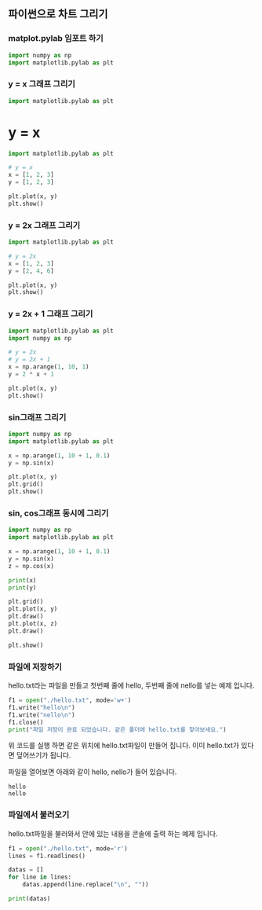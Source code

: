 ## 파이썬으로 차트 그리기

### matplot.pylab 임포트 하기
```python
import numpy as np
import matplotlib.pylab as plt
```

### y = x 그래프 그리기
```python
import matplotlib.pylab as plt
```

# y = x
```python
import matplotlib.pylab as plt

# y = x
x = [1, 2, 3]
y = [1, 2, 3]

plt.plot(x, y)
plt.show()
```

### y = 2x 그래프 그리기
```python
import matplotlib.pylab as plt

# y = 2x
x = [1, 2, 3]
y = [2, 4, 6]

plt.plot(x, y)
plt.show()
```

### y = 2x + 1 그래프 그리기
```python
import matplotlib.pylab as plt
import numpy as np

# y = 2x
# y = 2x + 1
x = np.arange(1, 10, 1)
y = 2 * x + 1

plt.plot(x, y)
plt.show()

```

### sin그래프 그리기
```python
import numpy as np
import matplotlib.pylab as plt

x = np.arange(1, 10 + 1, 0.1)
y = np.sin(x)

plt.plot(x, y)
plt.grid()
plt.show()

```

### sin, cos그래프 동시에 그리기
```python
import numpy as np
import matplotlib.pylab as plt

x = np.arange(1, 10 + 1, 0.1)
y = np.sin(x)
z = np.cos(x)

print(x)
print(y)

plt.grid()
plt.plot(x, y)
plt.draw()
plt.plot(x, z)
plt.draw()

plt.show()

```



### 파일에 저장하기
hello.txt라는 파일을 만들고 첫번째 줄에 hello, 두번째 줄에 nello를 넣는 예제 입니다. 
```python
f1 = open("./hello.txt", mode='w+')
f1.write("hello\n")
f1.write("nello\n")
f1.close()
print("파일 저장이 완료 되었습니다. 같은 폴더에 hello.txt를 찾아보세요.")
```
위 코드를 실행 하면 같은 위치에 hello.txt파일이 만들어 집니다. 이미 hello.txt가 있다면 덮어쓰기가 됩니다.

파일을 열어보면 아래와 같이 hello, nello가 들어 있습니다.
```text
hello
nello
```

### 파일에서 불러오기
hello.txt파일을 불러와서 안에 있는 내용을 콘솔에 출력 하는 예제 입니다. 
```python
f1 = open("./hello.txt", mode='r')
lines = f1.readlines()

datas = []
for line in lines:
    datas.append(line.replace("\n", ""))

print(datas)
```
